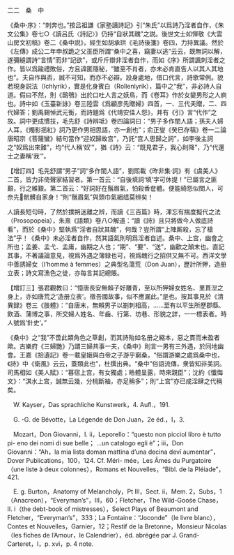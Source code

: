 二二　桑　中

《桑中·序》：“刺奔也。”按吕祖謙《家塾讀詩記》引“朱氏”以爲詩乃淫者自作，《朱文公集》卷七○《讀吕氏〈詩記〉》仍持“自狀其醜”之説。後世文士如惲敬《大雲山房文初稿》卷二《桑中説》，經生如胡承珙《毛詩後箋》卷四，力持異議。然於《左傳》成公二年申叔跪之父巫臣所謂“桑中之喜，竊妻以逃”云云，既無詞以解，遂彌縫謂詩“言情”而非“記欲”，或斤斤辯非淫者自作，而如《序》所謂諷刺淫者之作。皆以爲踰禮敗俗，方且諱匿隱秘，“雖至不肖者，亦未必肯直告人以其人其地也”。夫自作與否，誠不可知，而亦不必辯。設身處地，借口代言，詩歌常例。貌若現身説法（Ichlyrik），實是化身賓白（Rollenlyrik），篇中之“我”，非必詩人自道。假曰不然，則《鴟鴞》出於口吐人言之妖鳥，而《卷耳》作於女變男形之人痾也。詩中如《玉臺新詠》卷三陸雲《爲顧彦先贈婦》四首，一、三代夫贈，二、四代婦答；劉禹錫悼武元衡，而詩題爲《代靖安佳人怨》，并有《引》言“代作”之故。詞中更成慣技，毛先舒《詩辨坻》卷四論詞曰：“男子多作閨人語；孫夫人婦人耳，《燭影摇紅》詞乃更作男相思語，亦一創也”；俞正燮《癸巳存稿》卷一二論唐昭宗《菩薩蠻》結句當作“迎奴歸故宫”，乃託“宫人思歸之詞”，如李後主詞之“奴爲出來難”，均“代人稱‘奴’”，猶《詩》云：“既見君子，我心則降”，乃“代還士之妻稱‘我’”。

【增訂四】毛先舒謂“男子”詞“多作閨人語”，劉熙載《昨非集·詞》有《虞美人》二首，皆力非倚聲家結習者。第一首云：“自後填詞‘填’字可休提！”已屬言之匪艱，行之維艱。第二首云：“好詞好在鬚眉氣，怕殺香奩體。便能綺怨似閨人，可奈先𢬵骯髒自家身！”則“鬚眉氣”與頭巾氣絪緼莫辨矣！

人讀長短句時，了然於撲朔迷離之辨，而讀《三百篇》時，渾忘有揣度擬代之法（Prosopopeia），朱熹《語類》卷八○解道：“讀《詩》且只將做今人做底詩看”，而於《桑中》堅執爲“淫者自狀其醜”，何哉？豈所謂“上陣厮殺，忘了槍法”乎！《桑中》未必淫者自作，然其語氣則明爲淫者自述。桑中、上宫，幽會之所也；孟姜、孟弋、孟庸，幽期之人也；“期”、“要”、“送”，幽歡之顛末也。直記其事，不著議論意見，視爲外遇之簿録也可，視爲醜行之招供又無不可。西洋文學中善誘婦女（l’homme à femmes）之典型名蕩荒（Don Juan），歷計所狎，造册立表；詩文寫漁色之徒，亦每言其記總賬。

【增訂三】張君觀教曰：“憶唐長安無賴子好雕青，至以所狎婦女姓名、里貫湼之身上，亦如唐荒之‘造册立表’。徵吾國故事，似不應漏此。”是也。按其事見於《清異録》卷三《肢體》：“自唐末，無賴男子以劄刺相高，……至有以平生所歷郡縣、飲酒、蒲博之事，所交婦人姓名、年齒、行第、坊巷、形貌之詳，一一標表者。時人號爲‘針史’。”

《桑中》之“我”不啻此類角色之草創，而其詩殆如名册之縮本，惡之貫而未盈者歟。古樂府《三婦艷》乃謂三婦共事一夫，《桑中》則言一男有三外遇，於同地幽會。王嘉《拾遺記》卷一載皇娥與白帝之子游乎窮桑，“俗謂游樂之處爲桑中也，《詩》中《衛風》云云，蓋類此也”，杜撰出典。“桑中”俗語流傳，衆皆知非美詞。司馬相如《美人賦》：“暮宿上宫，有女獨處；皓體呈露，時來親臣”；沈約《懺悔文》：“淇水上宫，誠無云幾，分桃斷袖，亦足稱多”；則“上宫”亦已成淫肆之代稱矣。











　W. Kayser，Das sprachliche Kunstwerk，4. Aufl.，191.

　G. -G. de Bévotte，La Légende de Don Juan，2e éd.，I，3.

　Mozart，Don Giovanni，I. ii，Leporello：“questo non picciol libro è tutto pi-
eno dei nomi di sue belle； ...un catalogo egli è”；iii，Don Giovanni：“Ah，la mia lista doman mattina d’una decina devī aumentar”，Dover Publications，100，124. Cf. Méri-
mée，Les Âmes du Purgatoire（une liste à deux colonnes），Romans et Nouvelles，“Bibl. de la Pléiade”，421.

　E. g. Burton，Anatomy of Melancholy，Pt III，Sect. ii，Mem. 2，Subs，1（Anacreon），“Everyman’s”，III，60；Fletcher，The Wild-Goośe Chase，II. i（the debt-book of mistresses），Select Plays of Beaumont and Fletcher，“Everyman’s”，333；La Fontaine：“Joconde”（le livre blanc），Contes et Nouvelles，Garnier，12；Restif de la Bretonne，Monsieur Nicolas（les fiches de l’Amour，le Calendrier），éd. abrégée par J. Grand-Carteret，I，p. xvi，p. 4 note.